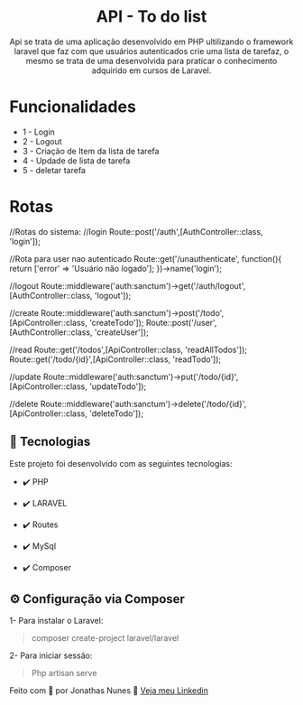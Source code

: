 <h1 align="center">API - To do list</h1>

<p align="center">Api se trata de uma aplicação desenvolvido em PHP ultilizando o framework laravel que faz com que usuários autenticados crie uma lista de tarefaz, o mesmo se trata de uma desenvolvida para praticar o conhecimento adquirido em cursos de Laravel.</p>


# Funcionalidades

 - 1 - Login
 - 2 - Logout
 - 3 - Criação de Item da lista de tarefa
 - 4 - Updade de lista de tarefa
 - 5 - deletar tarefa

# Rotas

//Rotas do sistema:
//login
Route::post('/auth',[AuthController::class, 'login']);

//Rota para user nao autenticado
Route::get('/unauthenticate', function(){
    return ['error' => 'Usuário não logado'];
})->name('login');

//logout
Route::middleware('auth:sanctum')->get('/auth/logout',[AuthController::class, 'logout']);

//create
Route::middleware('auth:sanctum')->post('/todo',[ApiController::class, 'createTodo']);
Route::post('/user',[AuthController::class, 'createUser']);

//read
Route::get('/todos',[ApiController::class, 'readAllTodos']);
Route::get('/todo/{id}',[ApiController::class, 'readTodo']);

//update
Route::middleware('auth:sanctum')->put('/todo/{id}',[ApiController::class, 'updateTodo']);

//delete
Route::middleware('auth:sanctum')->delete('/todo/{id}',[ApiController::class, 'deleteTodo']);

## 🚀 Tecnologias

Este projeto foi desenvolvido com as seguintes tecnologias:


- ✔️ PHP

- ✔️ LARAVEL

- ✔️ Routes

- ✔️ MySql 

- ✔️ Composer


## ⚙ Configuração via Composer

1- Para instalar o Laravel:
> composer create-project laravel/laravel

2- Para iniciar sessão:
> Php artisan serve


Feito com 💜 por Jonathas Nunes 👋 [Veja meu Linkedin](https://www.linkedin.com/in/jonathasnunes-developer/)
<br>
